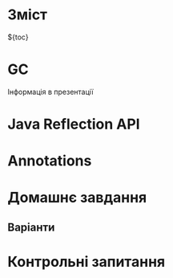 # Зміст

${toc}

# GC

Інформація в презентації

# Java Reflection API

# Annotations

# Домашнє завдання

## Варіанти

# Контрольні запитання